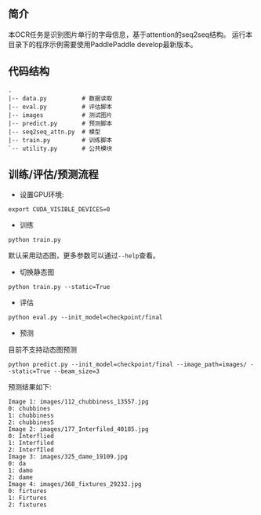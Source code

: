 简介
--------
本OCR任务是识别图片单行的字母信息，基于attention的seq2seq结构。 运行本目录下的程序示例需要使用PaddlePaddle develop最新版本。

## 代码结构
```
.
|-- data.py          # 数据读取
|-- eval.py          # 评估脚本
|-- images           # 测试图片
|-- predict.py       # 预测脚本
|-- seq2seq_attn.py  # 模型
|-- train.py         # 训练脚本
`-- utility.py       # 公共模块
```

## 训练/评估/预测流程

- 设置GPU环境:

```
export CUDA_VISIBLE_DEVICES=0
```

- 训练

```
python train.py
```

默认采用动态图，更多参数可以通过`--help`查看。


- 切换静态图


```
python train.py --static=True
```


- 评估

```
python eval.py --init_model=checkpoint/final
```


- 预测

目前不支持动态图预测

```
python predict.py --init_model=checkpoint/final --image_path=images/ --static=True --beam_size=3
```

预测结果如下:

```
Image 1: images/112_chubbiness_13557.jpg
0: chubbines
1: chubbiness
2: chubbinesS
Image 2: images/177_Interfiled_40185.jpg
0: Interflied
1: Interfiled
2: InterfIled
Image 3: images/325_dame_19109.jpg
0: da
1: damo
2: dame
Image 4: images/368_fixtures_29232.jpg
0: firtures
1: Firtures
2: fixtures
```
